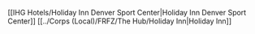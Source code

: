 [[IHG Hotels/Holiday Inn Denver Sport Center|Holiday Inn Denver Sport Center]]
[[../Corps (Local)/FRFZ/The Hub/Holiday Inn|Holiday Inn]]
